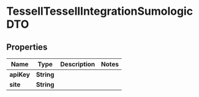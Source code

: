 

# TessellTessellIntegrationSumologicDTO


## Properties

Name | Type | Description | Notes
------------ | ------------- | ------------- | -------------
**apiKey** | **String** |  | 
**site** | **String** |  | 



